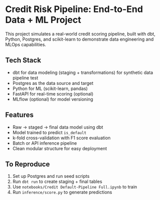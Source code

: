 # Credit Risk Pipeline: End-to-End Data + ML Project

This project simulates a real-world credit scoring pipeline, built with dbt, Python, Postgres, and scikit-learn to demonstrate data engineering and MLOps capabilities.

## Tech Stack
- dbt for data modeling (staging + transformations) for synthetic data pipeline test
- Postgres as the data source and target
- Python for ML (scikit-learn, pandas)
- FastAPI for real-time scoring (optional)
- MLflow (optional) for model versioning

## Features
- Raw → staged → final data model using dbt
- Model trained to predict `is_default`
- k-fold cross-validation with F1 score evaluation
- Batch or API inference pipeline
- Clean modular structure for easy deployment

## To Reproduce
1. Set up Postgres and run seed scripts
2. Run `dbt run` to create staging + final tables
3. Use `notebooks/Credit Default-Pipeline Full.ipynb` to train
4. Run `inference/score.py` to generate predictions

